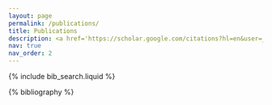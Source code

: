 ```yaml
---
layout: page
permalink: /publications/
title: Publications
description: <a href='https://scholar.google.com/citations?hl=en&user=_lxwnx4AAAAJ&'>Google Scholar</a>
nav: true
nav_order: 2
---
```


<!-- _pages/publications.md -->

<!-- Bibsearch Feature -->

{% include bib_search.liquid %}

<div class="publications">

{% bibliography %}

</div>
